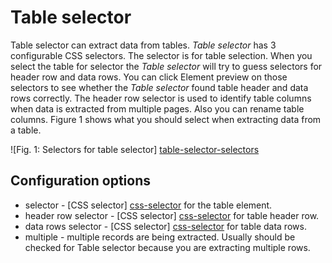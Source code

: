 # Table selector

Table selector can extract data from tables. *Table selector* has 3
configurable CSS selectors. The selector is for table selection. When you
select the table for selector the *Table selector* will try to guess selectors
for header row and data rows. You can click Element preview on those selectors
to see whether the *Table selector* found table header and data rows correctly.
The header row selector is used to identify table columns when data is
extracted from multiple pages. Also you can rename table columns. Figure 1
shows what you should select when extracting data from a table.

![Fig. 1: Selectors for table selector] [table-selector-selectors]

## Configuration options
 * selector - [CSS selector] [css-selector] for the table element.
 * header row selector - [CSS selector] [css-selector] for table header row.
 * data rows selector - [CSS selector] [css-selector] for table data rows.
 * multiple - multiple records are being extracted. Usually should be
 checked for Table selector because you are extracting multiple rows.

 [table-selector-selectors]: ../images/selectors/table/selectors.png?raw=true
 [css-selector]: css-selector.md